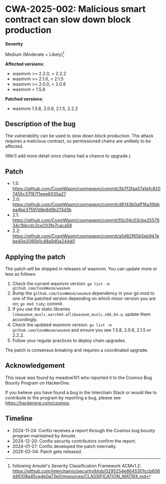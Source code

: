 # CWA-2025-002: Malicious smart contract can slow down block production

**Severity**

Medium (Moderate + Likely)[^1]

**Affected versions:**

- wasmvm >= 2.2.0, < 2.2.2
- wasmvm >= 2.1.0, < 2.1.5
- wasmvm >= 2.0.0, < 2.0.6
- wasmvm < 1.5.8

**Patched versions:**

- wasmvm 1.5.8, 2.0.6, 2.1.5, 2.2.2

## Description of the bug

The vulnerability can be used to slow down block production. The attack requires a malicious contract,
so permissioned chains are unlikely to be affected.

(We'll add more detail once chains had a chance to upgrade.)

## Patch

- 1.5: https://github.com/CosmWasm/cosmwasm/commit/2b7f2faa57a1efc8207455c37f87f1eee6035a27
- 2.0: https://github.com/CosmWasm/cosmwasm/commit/d6143b0aff16a39bbea4be37597d8e9d9b213d3b
- 2.1: https://github.com/CosmWasm/cosmwasm/commit/f0c04c03cbe2557634c1bbcdc2ce203fe7caca58
- 2.2: https://github.com/CosmWasm/cosmwasm/commit/a5d62f65b5eb947ebe40e2085b1c48a9d0a244d0

## Applying the patch

The patch will be shipped in releases of wasmvm. You can update more or less as follows:

1. Check the current wasmvm version: `go list -m github.com/CosmWasm/wasmvm`
2. Bump the `github.com/CosmWasm/wasmvm` dependency in your go.mod to one of the patched version
   depending on which minor version you are on; `go mod tidy`; commit.
3. If you use the static libraries `libwasmvm_muslc.aarch64.a`/`libwasmvm_muslc.x86_64.a`, update them accordingly.
4. Check the updated wasmvm version: `go list -m github.com/CosmWasm/wasmvm` and ensure you see 1.5.8, 2.0.6, 2.1.5 or 2.2.2.
5. Follow your regular practices to deploy chain upgrades.

The patch is consensus breaking and requires a coordinated upgrade.

## Acknowledgement

This issue was found by meadow101 who reported it to the Cosmos Bug Bounty Program on HackerOne.

If you believe you have found a bug in the Interchain Stack or would like to contribute to the
program by reporting a bug, please see <https://hackerone.com/cosmos>.

## Timeline

- 2024-11-24: Confio receives a report through the Cosmos bug bounty program maintained by Amulet.
- 2024-12-20: Confio security contributors confirm the report.
- 2024-01-27: Confio developed the patch internally.
- 2025-02-04: Patch gets released.

[^1]: following Amulet's Severity Classification Framework ACMv1.2: https://github.com/interchainio/security/blob/0295254e8645301ccb606d46108a45cede0a73e0/resources/CLASSIFICATION_MATRIX.md
